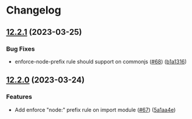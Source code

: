 # Changelog

## [12.2.1](https://github.com/eggjs/eslint-config-egg/compare/v12.2.0...v12.2.1) (2023-03-25)


### Bug Fixes

* enforce-node-prefix rule should support on commonjs ([#68](https://github.com/eggjs/eslint-config-egg/issues/68)) ([b1a1316](https://github.com/eggjs/eslint-config-egg/commit/b1a13161b18afc5c3316e61206e9c8ae3039cdcf))

## [12.2.0](https://github.com/eggjs/eslint-config-egg/compare/v12.1.0...v12.2.0) (2023-03-24)


### Features

* Add enforce "node:" prefix rule on import module ([#67](https://github.com/eggjs/eslint-config-egg/issues/67)) ([5a1aa4e](https://github.com/eggjs/eslint-config-egg/commit/5a1aa4e283c0dac38eeb4bedb0f259ee6f099120))
